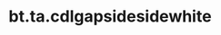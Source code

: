 <div itemscope itemtype="http://developers.google.com/ReferenceObject">
<meta itemprop="name" content="bt.ta.cdlgapsidesidewhite" />
<meta itemprop="path" content="Stable" />
</div>

# bt.ta.cdlgapsidesidewhite

<!-- Insert buttons and diff -->

<table class="tfo-notebook-buttons tfo-api nocontent" align="left">

</table>





<pre class="devsite-click-to-copy prettyprint lang-py tfo-signature-link">
<code>bt.ta.cdlgapsidesidewhite(
    *args, **kwargs
) -> np.array
</code></pre>



<!-- Placeholder for "Used in" -->
